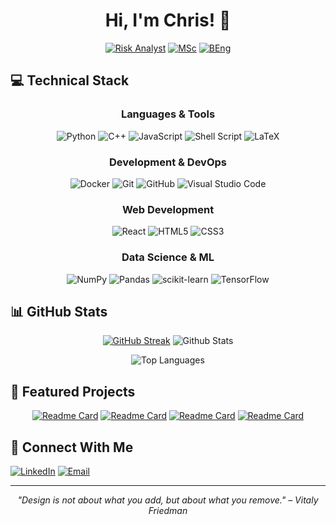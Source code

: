 <div align="center">

# Hi, I'm Chris! 👋
  
[![Risk Analyst](https://img.shields.io/badge/Risk_Analyst-Polar_Capital-0D1B2A?style=for-the-badge&logo=capitalone&logoColor=white)](https://www.linkedin.com/in/crsioannidis/)
[![MSc](https://img.shields.io/badge/MSc-Applied_Computational_Science-003E74?style=for-the-badge&logo=imperial-college-london&logoColor=white)](https://www.imperial.ac.uk/)
[![BEng](https://img.shields.io/badge/BEng-Automotive_Engineering-E31837?style=for-the-badge&logo=autodesk&logoColor=white)](https://www.imperial.ac.uk/)

</div>

## 💻 Technical Stack

<div align="center">
  
### Languages & Tools
  
![Python](https://img.shields.io/badge/python-3670A0?style=for-the-badge&logo=python&logoColor=ffdd54)
![C++](https://img.shields.io/badge/c++-%2300599C.svg?style=for-the-badge&logo=c%2B%2B&logoColor=white)
![JavaScript](https://img.shields.io/badge/javascript-%23323330.svg?style=for-the-badge&logo=javascript&logoColor=%23F7DF1E)
![Shell Script](https://img.shields.io/badge/shell_script-%23121011.svg?style=for-the-badge&logo=gnu-bash&logoColor=white)
![LaTeX](https://img.shields.io/badge/latex-%23008080.svg?style=for-the-badge&logo=latex&logoColor=white)

</div>

<div align="center">
  
### Development & DevOps
  
![Docker](https://img.shields.io/badge/docker-%230db7ed.svg?style=for-the-badge&logo=docker&logoColor=white)
![Git](https://img.shields.io/badge/git-%23F05033.svg?style=for-the-badge&logo=git&logoColor=white)
![GitHub](https://img.shields.io/badge/github-%23121011.svg?style=for-the-badge&logo=github&logoColor=white)
![Visual Studio Code](https://img.shields.io/badge/VSCode-0078d7.svg?style=for-the-badge&logo=visual-studio-code&logoColor=white)

</div>

<div align="center">

### Web Development

![React](https://img.shields.io/badge/react-%2320232a.svg?style=for-the-badge&logo=react&logoColor=%2361DAFB)
![HTML5](https://img.shields.io/badge/html5-%23E34F26.svg?style=for-the-badge&logo=html5&logoColor=white)
![CSS3](https://img.shields.io/badge/css3-%231572B6.svg?style=for-the-badge&logo=css3&logoColor=white)

</div>

<div align="center">

### Data Science & ML
  
![NumPy](https://img.shields.io/badge/numpy-%23013243.svg?style=for-the-badge&logo=numpy&logoColor=white)
![Pandas](https://img.shields.io/badge/pandas-%23150458.svg?style=for-the-badge&logo=pandas&logoColor=white)
![scikit-learn](https://img.shields.io/badge/scikit--learn-%23F7931E.svg?style=for-the-badge&logo=scikit-learn&logoColor=white)
![TensorFlow](https://img.shields.io/badge/PyTorch-%23FF6F00.svg?style=for-the-badge&logo=PyTorch&logoColor=white)

</div>

## 📊 GitHub Stats

<div align="center">

[![GitHub Streak](https://github-readme-streak-stats.herokuapp.com/?user=mchrisgm&theme=dracula)](https://git.io/streak-stats)
![Github Stats](https://github-readme-stats.vercel.app/api?username=mchrisgm&show_icons=true&theme=dracula)

![Top Languages](https://github-readme-stats.vercel.app/api/top-langs/?username=mchrisgm&layout=compact&theme=dracula)


</div>

## 🚀 Featured Projects

<div align="center">

[![Readme Card](https://github-readme-stats.vercel.app/api/pin/?username=mchrisgm&repo=Innovative-Approaches-to-Asset-Prediction&theme=dracula)](https://github.com/mchrisgm/Innovative-Approaches-to-Asset-Prediction)
[![Readme Card](https://github-readme-stats.vercel.app/api/pin/?username=mchrisgm&repo=parally&theme=dracula)](https://github.com/mchrisgm/parally)
[![Readme Card](https://github-readme-stats.vercel.app/api/pin/?username=mchrisgm&repo=bambulabs_api&theme=dracula)](https://github.com/mchrisgm/bambulabs_api)
[![Readme Card](https://github-readme-stats.vercel.app/api/pin/?username=mchrisgm&repo=gcode-imager&theme=dracula)](https://github.com/mchrisgm/gcode-imager)

</div>

## 🤝 Connect With Me

[![LinkedIn](https://img.shields.io/badge/LinkedIn-Connect-0A66C2?style=for-the-badge&logo=linkedin)](https://www.linkedin.com/in/crsioannidis/)
[![Email](https://img.shields.io/badge/Email-Contact-EA4335?style=for-the-badge&logo=gmail)](mailto:ci223@imperial.ac.uk)

---

<div align="center">

*"Design is not about what you add, but about what you remove." – Vitaly Friedman*

</div>
